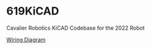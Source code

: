 # 619KiCAD
Cavalier Robotics KiCAD Codebase for the 2022 Robot

[Wiring Diagram](https://docs.google.com/drawings/d/1VYKCIzo5bnIAyVFscOHU8CicCWAeIKxaCF_IB1noAKY/edit)
